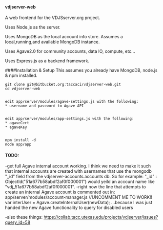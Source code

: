 #### vdjserver-web
A web frontend for the VDJSserver.org project.

Uses Node.js as the server.

Uses MongoDB as the local account info store. Assumes a local,running,and available MongoDB instance.

Uses Agave2.0 for community accounts, data IO, compute, etc...

Uses Express.js as a backend framework.

####Installation & Setup
This assumes you already have MongoDB, node.js & npm installed.

```
git clone git@bitbucket.org:taccaci/vdjserver-web.git
cd vdjserver-web


edit app/server/modules/agave-settings.js with the following:
* username and password to Agave API


edit app/server/modules/app-settings.js with the following:
* agaveCert
* agaveKey


npm install -d
node app/app
```
#### TODO:
-get full Agave internal account working. I think we need to make it such that internal accounts are created with usernames that use the mongodb "_id" field from the vdjserver-accounts.accounts db. So for example: "_id" : ObjectId("51a677b58abdf2af0f000001") would yeild an account name like "vdj_51a677b58abdf2af0f000001". 
-right now the line that attempts to create an internal Agave account is commented out in:
    app/server/modules/account-manager.js
    //UNCOMMENT ME TO WORK!!                    var interUser = Agave.createInternalUser(newData);
    ...because I was just handed the new Agave functionality to query for disabled users

-also these things: https://collab.tacc.utexas.edu/projects/vdjserver/issues?query_id=58

